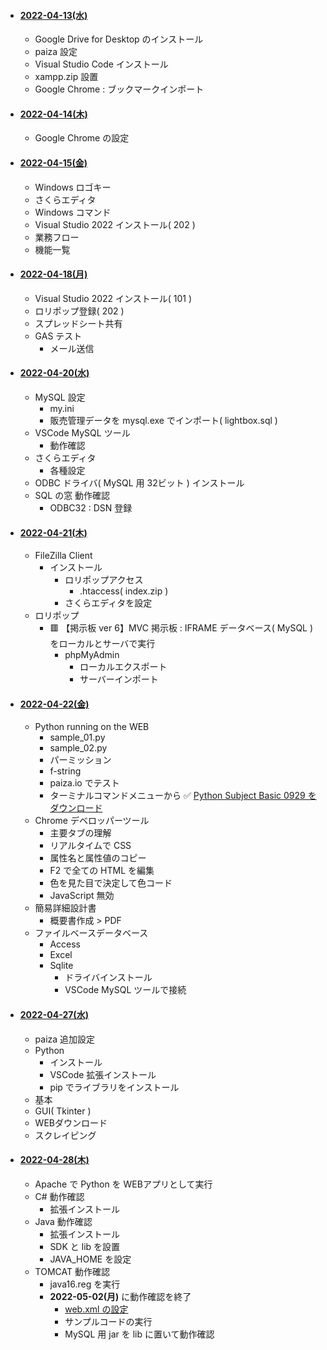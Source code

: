 - #### [2022-04-13(水)](https://github.com/winofsql/subject-220413-setup)
  - Google Drive for Desktop のインストール
  - paiza 設定
  - Visual Studio Code インストール
  - xampp.zip 設置
  - Google Chrome : ブックマークインポート
- #### [2022-04-14(木)](https://github.com/winofsql/subject-220414-install)
  - Google Chrome の設定
- #### [2022-04-15(金)](https://github.com/winofsql/subject-220415)
  - Windows ロゴキー
  - さくらエディタ
  - Windows コマンド
  - Visual Studio 2022 インストール( 202 )
  - 業務フロー
  - 機能一覧
- #### [2022-04-18(月)](https://github.com/winofsql/subject-220418)
  - Visual Studio 2022 インストール( 101 )
  - ロリポップ登録( 202 )
  - スプレッドシート共有
  - GAS テスト
    - メール送信
- #### [2022-04-20(水)](https://github.com/winofsql/subject-220420)
  - MySQL 設定
    - my.ini
    - 販売管理データを mysql.exe でインポート( lightbox.sql )
  - VSCode MySQL ツール
    - 動作確認
  - さくらエディタ
    - 各種設定
  - ODBC ドライバ( MySQL 用 32ビット ) インストール
  - SQL の窓 動作確認
    - ODBC32 : DSN 登録
- #### [2022-04-21(木)](https://github.com/winofsql/subject-220421)
  - FileZilla Client
    - インストール
      - ロリポップアクセス
        - .htaccess( index.zip )
      - さくらエディタを設定
  - ロリポップ
    - 🟥 【掲示板 ver  6】MVC 掲示板 : IFRAME データベース( MySQL ) をローカルとサーバで実行
      - phpMyAdmin
        - ローカルエクスポート
        - サーバーインポート
- #### [2022-04-22(金)](https://github.com/winofsql/subject-220422)
  - Python running on the WEB
    - sample_01.py
    - sample_02.py
    - パーミッション
    - f-string
    - paiza.io でテスト
    - ターミナルコマンドメニューから ✅ [Python Subject Basic 0929 をダウンロード](https://github.com/winofsql/subject-0929-python-basic)
  - Chrome デベロッパーツール
    - 主要タブの理解
    - リアルタイムで CSS
    - 属性名と属性値のコピー
    - F2 で全ての HTML を編集
    - 色を見た目で決定して色コード
    - JavaScript 無効
  - 簡易詳細設計書
    - 概要書作成 > PDF
  - ファイルベースデータベース
    - Access
    - Excel
    - Sqlite
      - ドライバインストール
      - VSCode MySQL ツールで接続

- #### [2022-04-27(水)](https://github.com/winofsql/subject-220427)
  - paiza 追加設定
  - Python
    - インストール
    - VSCode 拡張インストール
    - pip でライブラリをインストール
  - 基本
  - GUI( Tkinter )
  - WEBダウンロード
  - スクレイピング

- #### [2022-04-28(木)](https://github.com/winofsql/subject-220428)
  - Apache で Python を WEBアプリとして実行
  - C# 動作確認
    - 拡張インストール
  - Java 動作確認
    - 拡張インストール
    - SDK と lib を設置
    - JAVA_HOME を設定
  - TOMCAT 動作確認
    - java16.reg を実行
    - **2022-05-02(月)** に動作確認を終了
      - [web.xml の設定](https://github.com/winofsql/apache-index)
      - サンプルコードの実行
      - MySQL 用 jar を lib に置いて動作確認
